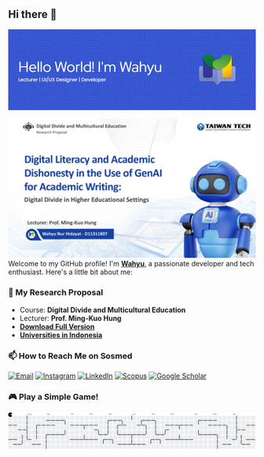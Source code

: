 ## Hi there 👋

![Wahyu Nur Hidayat](img/github-header-image2.png)

<img src="img/final.jpg" width="800" /><br>
Welcome to my GitHub profile! I'm **[Wahyu](https://github.com/wahyunurdev)**, a passionate developer and tech enthusiast. Here's a little bit about me:

### 🔭 My Research Proposal
- Course: **Digital Divide and Multicultural Education**
- Lecturer: **Prof. Ming-Kuo Hung**
- **[Download Full Version](https://drive.google.com/drive/folders/1iFsXZ-Ti1tCdzUevWrUoDBt6M6ZCLrGu?usp=sharing)**
- **[Universities in Indonesia](https://pddikti.kemdiktisaintek.go.id/statistik)**

### 📫 How to Reach Me on Sosmed

 [![Email](https://img.shields.io/badge/Email-%23D14836?style=flat&logo=gmail&logoColor=white)](mailto:your.wahyunurdev@gmail.com) [![Instagram](https://img.shields.io/badge/Instagram-%23E4405F?style=flat&logo=instagram&logoColor=white)](https://www.instagram.com/meja.dosen) [![LinkedIn](https://img.shields.io/badge/LinkedIn-%230A66C2?style=flat&logo=linkedin&logoColor=white)](https://www.linkedin.com/in/wahyu-nur-hidayat-a67410115)
[![Scopus](https://img.shields.io/badge/Scopus-Author-blue?logo=scopus)](https://www.scopus.com/authid/detail.uri?authorId=57210040496)
[![Google Scholar](https://img.shields.io/badge/Google%20Scholar-Profile-blue?logo=google-scholar&logoColor=white)](https://scholar.google.co.id/citations?user=CBvU2DQAAAAJ&hl=id&authuser=1&oi=ao)


### 🎮 Play a Simple Game!

<picture>
  <source media="(prefers-color-scheme: dark)" srcset="https://raw.githubusercontent.com/wahyunurdev/wahyunurdev/output/pacman-contribution-graph-dark.svg">
  <source media="(prefers-color-scheme: light)" srcset="https://raw.githubusercontent.com/wahyunurdev/wahyunurdev/output/pacman-contribution-graph.svg">
  <img alt="pacman contribution graph" src="https://raw.githubusercontent.com/wahyunurdev/wahyunurdev/output/pacman-contribution-graph.svg">
</picture>

###